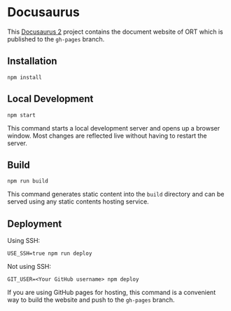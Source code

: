 # Docusaurus

This [Docusaurus 2](https://docusaurus.io/) project contains the document website of ORT which is published to the
`gh-pages` branch.

## Installation

```shell
npm install
```

## Local Development

```shell
npm start
```

This command starts a local development server and opens up a browser window. Most changes are reflected live without
having to restart the server.

## Build

```
npm run build
```

This command generates static content into the `build` directory and can be served using any static contents hosting
service.

## Deployment

Using SSH:

```
USE_SSH=true npm run deploy
```

Not using SSH:

```
GIT_USER=<Your GitHub username> npm deploy
```

If you are using GitHub pages for hosting, this command is a convenient way to build the website and push to the
`gh-pages` branch.
